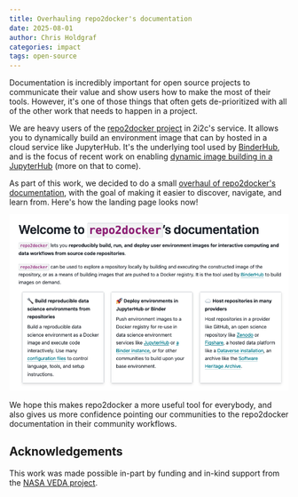 ```yaml
---
title: Overhauling repo2docker's documentation
date: 2025-08-01
author: Chris Holdgraf
categories: impact
tags: open-source
---
```


Documentation is incredibly important for open source projects to communicate their value and show users how to make the most of their tools. However, it's one of those things that often gets de-prioritized with all of the other work that needs to happen in a project.

We are heavy users of the [repo2docker project](https://repo2docker.readthedocs.io) in 2i2c's service. It allows you to dynamically build an environment image that can by hosted in a cloud service like JupyterHub. It's the underlying tool used by [BinderHub](https://binderhub.readthedocs.io), and is the focus of recent work on enabling [dynamic image building in a JupyterHub](../q1-product-goals/index.md) (more on that to come).

As part of this work, we decided to do a small [overhaul of repo2docker's documentation](https://github.com/jupyterhub/repo2docker/pull/1433), with the goal of making it easier to discover, navigate, and learn from. Here's how the landing page looks now!

![Repo2Docker documentation overhaul](./featured.png "The new repo2docker landing page now looks more like an actual landing page!")

We hope this makes repo2docker a more useful tool for everybody, and also gives us more confidence pointing our communities to the repo2docker documentation in their community workflows.

## Acknowledgements

This work was made possible in-part by funding and in-kind support from the [NASA VEDA project](https://www.earthdata.nasa.gov/data/tools/veda).
